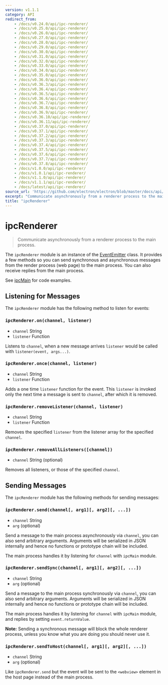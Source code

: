 ```yaml
---
version: v1.1.1
category: API
redirect_from:
    - /docs/v0.24.0/api/ipc-renderer/
    - /docs/v0.25.0/api/ipc-renderer/
    - /docs/v0.26.0/api/ipc-renderer/
    - /docs/v0.27.0/api/ipc-renderer/
    - /docs/v0.28.0/api/ipc-renderer/
    - /docs/v0.29.0/api/ipc-renderer/
    - /docs/v0.30.0/api/ipc-renderer/
    - /docs/v0.31.0/api/ipc-renderer/
    - /docs/v0.32.0/api/ipc-renderer/
    - /docs/v0.33.0/api/ipc-renderer/
    - /docs/v0.34.0/api/ipc-renderer/
    - /docs/v0.35.0/api/ipc-renderer/
    - /docs/v0.36.0/api/ipc-renderer/
    - /docs/v0.36.3/api/ipc-renderer/
    - /docs/v0.36.4/api/ipc-renderer/
    - /docs/v0.36.5/api/ipc-renderer/
    - /docs/v0.36.6/api/ipc-renderer/
    - /docs/v0.36.7/api/ipc-renderer/
    - /docs/v0.36.8/api/ipc-renderer/
    - /docs/v0.36.9/api/ipc-renderer/
    - /docs/v0.36.10/api/ipc-renderer/
    - /docs/v0.36.11/api/ipc-renderer/
    - /docs/v0.37.0/api/ipc-renderer/
    - /docs/v0.37.1/api/ipc-renderer/
    - /docs/v0.37.2/api/ipc-renderer/
    - /docs/v0.37.3/api/ipc-renderer/
    - /docs/v0.37.4/api/ipc-renderer/
    - /docs/v0.37.5/api/ipc-renderer/
    - /docs/v0.37.6/api/ipc-renderer/
    - /docs/v0.37.7/api/ipc-renderer/
    - /docs/v0.37.8/api/ipc-renderer/
    - /docs/v1.0.0/api/ipc-renderer/
    - /docs/v1.0.1/api/ipc-renderer/
    - /docs/v1.1.0/api/ipc-renderer/
    - /docs/v1.1.1/api/ipc-renderer/
    - /docs/latest/api/ipc-renderer/
source_url: 'https://github.com/electron/electron/blob/master/docs/api/ipc-renderer.md'
excerpt: "Communicate asynchronously from a renderer process to the main process."
title: "ipcRenderer"
---
```


# ipcRenderer

> Communicate asynchronously from a renderer process to the main process.

The `ipcRenderer` module is an instance of the
[EventEmitter](https://nodejs.org/api/events.html) class. It provides a few
methods so you can send synchronous and asynchronous messages from the render
process (web page) to the main process.  You can also receive replies from the
main process.

See [ipcMain](http://electron.atom.io/docs/api/ipc-main) for code examples.

## Listening for Messages

The `ipcRenderer` module has the following method to listen for events:

### `ipcRenderer.on(channel, listener)`

* `channel` String
* `listener` Function

Listens to `channel`, when a new message arrives `listener` would be called with
`listener(event, args...)`.

### `ipcRenderer.once(channel, listener)`

* `channel` String
* `listener` Function

Adds a one time `listener` function for the event. This `listener` is invoked
only the next time a message is sent to `channel`, after which it is removed.

### `ipcRenderer.removeListener(channel, listener)`

* `channel` String
* `listener` Function

Removes the specified `listener` from the listener array for the specified
`channel`.

### `ipcRenderer.removeAllListeners([channel])`

* `channel` String (optional)

Removes all listeners, or those of the specified `channel`.

## Sending Messages

The `ipcRenderer` module has the following methods for sending messages:

### `ipcRenderer.send(channel[, arg1][, arg2][, ...])`

* `channel` String
* `arg` (optional)

Send a message to the main process asynchronously via `channel`, you can also
send arbitrary arguments. Arguments will be serialized in JSON internally and
hence no functions or prototype chain will be included.

The main process handles it by listening for `channel` with `ipcMain` module.

### `ipcRenderer.sendSync(channel[, arg1][, arg2][, ...])`

* `channel` String
* `arg` (optional)

Send a message to the main process synchronously via `channel`, you can also
send arbitrary arguments. Arguments will be serialized in JSON internally and
hence no functions or prototype chain will be included.

The main process handles it by listening for `channel` with `ipcMain` module,
and replies by setting `event.returnValue`.

**Note:** Sending a synchronous message will block the whole renderer process,
unless you know what you are doing you should never use it.

### `ipcRenderer.sendToHost(channel[, arg1][, arg2][, ...])`

* `channel` String
* `arg` (optional)

Like `ipcRenderer.send` but the event will be sent to the `<webview>` element in
the host page instead of the main process.
